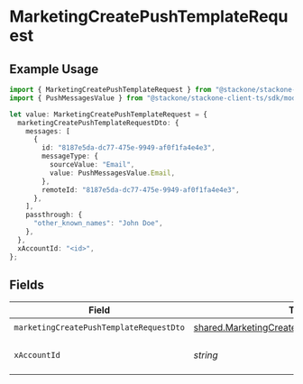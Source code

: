 # MarketingCreatePushTemplateRequest

## Example Usage

```typescript
import { MarketingCreatePushTemplateRequest } from "@stackone/stackone-client-ts/sdk/models/operations";
import { PushMessagesValue } from "@stackone/stackone-client-ts/sdk/models/shared";

let value: MarketingCreatePushTemplateRequest = {
  marketingCreatePushTemplateRequestDto: {
    messages: [
      {
        id: "8187e5da-dc77-475e-9949-af0f1fa4e4e3",
        messageType: {
          sourceValue: "Email",
          value: PushMessagesValue.Email,
        },
        remoteId: "8187e5da-dc77-475e-9949-af0f1fa4e4e3",
      },
    ],
    passthrough: {
      "other_known_names": "John Doe",
    },
  },
  xAccountId: "<id>",
};
```

## Fields

| Field                                                                                                               | Type                                                                                                                | Required                                                                                                            | Description                                                                                                         |
| ------------------------------------------------------------------------------------------------------------------- | ------------------------------------------------------------------------------------------------------------------- | ------------------------------------------------------------------------------------------------------------------- | ------------------------------------------------------------------------------------------------------------------- |
| `marketingCreatePushTemplateRequestDto`                                                                             | [shared.MarketingCreatePushTemplateRequestDto](../../../sdk/models/shared/marketingcreatepushtemplaterequestdto.md) | :heavy_check_mark:                                                                                                  | N/A                                                                                                                 |
| `xAccountId`                                                                                                        | *string*                                                                                                            | :heavy_check_mark:                                                                                                  | The account identifier                                                                                              |